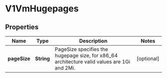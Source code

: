 # V1VmHugepages

## Properties
Name | Type | Description | Notes
------------ | ------------- | ------------- | -------------
**pageSize** | **String** | PageSize specifies the hugepage size, for x86_64 architecture valid values are 1Gi and 2Mi. |  [optional]
